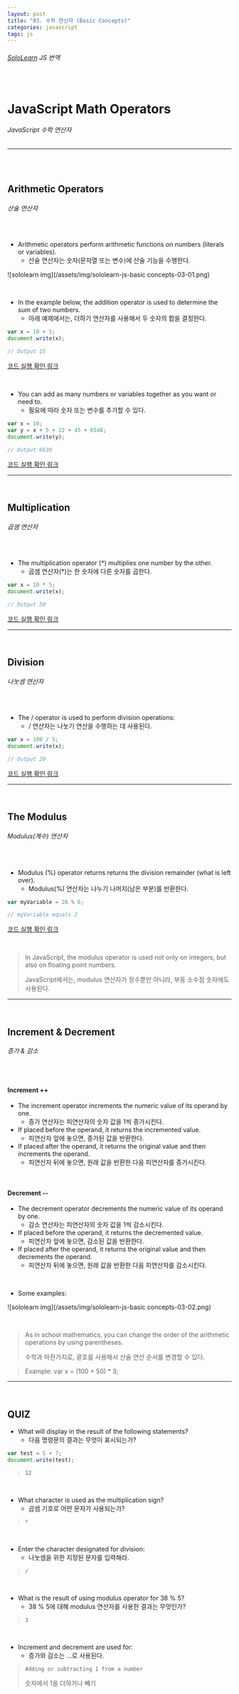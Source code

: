 ```yaml
---
layout: post
title: "03. 수학 연산자 (Basic Concepts)"
categories: javascript
tags: js
---
```


###### [SoloLearn](https://www.sololearn.com) JS 번역

<br>

# JavaScript Math Operators

###### JavaScript 수학 연산자

------

<br>

<br>

## Arithmetic Operators

###### 산술 연산자

<br>

- Arithmetic operators perform arithmetic functions on numbers (literals or variables).
  - 산술 연산자는 숫자(문자열 또는 변수)에 산술 기능을 수행한다.

![sololearn img](/assets/img/sololearn-js-basic concepts-03-01.png)

<br>

- In the example below, the addition operator is used to determine the sum of two numbers.
  - 아래 예제에서는, 더하기 연산자를 사용해서 두 숫자의 합을 결정한다.

```js
var x = 10 + 5;
document.write(x);

// Output 15
```

[코드 실행 확인 링크](https://code.sololearn.com/651/#js)

<br>

- You can add as many numbers or variables together as you want or need to.
  - 필요에 따라 숫자 또는 변수를 추가할 수 있다.

```js
var x = 10;
var y = x + 5 + 22 + 45 + 6548;
document.write(y);

// Output 6630
```

[코드 실행 확인 링크](https://code.sololearn.com/652/#js)

------

<br>

## Multiplication

###### 곱셈 연산자

<br>

- The multiplication operator (*) multiplies one number by the other.
  - 곱셈 연산자(*)는 한 숫자에 다른 숫자를 곱한다.

```js
var x = 10 * 5;
document.write(x);

// Output 50
```

[코드 실행 확인 링크](https://code.sololearn.com/653/#js)

------

<br>

## Division

###### 나눗셈 연산자

<br>

- The / operator is used to perform division operations:
  - / 연산자는 나눗기 연산을 수행하는 데 사용된다.

```js
var x = 100 / 5;
document.write(x);

// Output 20
```

[코드 실행 확인 링크](https://code.sololearn.com/654/#js)

------

<br>

## The Modulus

###### Modulus(계수) 연산자

<br>

- Modulus (%) operator returns returns the division remainder (what is left over).
  - Modulus(%) 연산자는 나누기 나머지(남은 부분)를 반환한다.

```js
var myVariable = 26 % 6;

// myVariable equals 2
```

[코드 실행 확인 링크](https://code.sololearn.com/655/#js)

<br>

> In JavaScript, the modulus operator is used not only on integers, but also on floating point numbers.
>
> JavaScript에서는, modulus 연산자가 정수뿐만 아니라, 부동 소수점 숫자에도 사용된다.

------

<br>

## Increment & Decrement

###### 증가 & 감소

<br>

#### Increment ++

- The increment operator increments the numeric value of its operand by one.
  - 증가 연산자는 피연산자의 숫자 값을 1씩 증가시킨다.
- If placed before the operand, it returns the incremented value.
  - 피연산자 앞에 놓으면, 증가된 값을 반환한다.
- If placed after the operand, it returns the original value and then increments the operand.
  - 피연산자 뒤에 놓으면, 원래 값을 반환한 다음 피연산자를 증가시킨다.

<br>

#### Decrement --

- The decrement operator decrements the numeric value of its operand by one.
  - 감소 연산자는 피연산자의 숫자 값을 1씩 감소시킨다.
- If placed before the operand, it returns the decremented value.
  - 피연산자 앞에 놓으면, 감소된 값을 반환한다.
- If placed after the operand, it returns the original value and then decrements the operand.
  - 피연산자 뒤에 놓으면, 원래 값을 반환한 다음 피연산자를 감소시킨다.

<br>

- Some examples:

![sololearn img](/assets/img/sololearn-js-basic concepts-03-02.png)

<br>

> As in school mathematics, you can change the order of the arithmetic operations by using parentheses.
>
> 수학과 마찬가지로, 괄호를 사용해서 산술 연산 순서를 변경할 수 있다.

> Example: var x = (100 + 50) * 3;

------

<br>

## QUIZ

- What will display in the result of the following statements?
  - 다음 명령문의 결과는 무엇이 표시되는가?

```js
var test = 5 + 7;
document.write(test);
```

> `12`

<br>

- What character is used as the multiplication sign?
  - 곱셈 기호로 어떤 문자가 사용되는가?

> `*`

<br>

- Enter the character designated for division:
  - 나눗셈을 위한 지정된 문자를 입력해라.

> `/`

<br>

- What is the result of using modulus operator for 38 % 5?
  - 38 % 5에 대해 modulus 연산자를 사용한 결과는 무엇인가?

> `3`

<br>

- Increment and decrement are used for:
  - 증가와 감소는 ...로 사용된다.

> `Adding or subtracting 1 from a number`
>
> 숫자에서 1을 더하거나 빼기

<br>